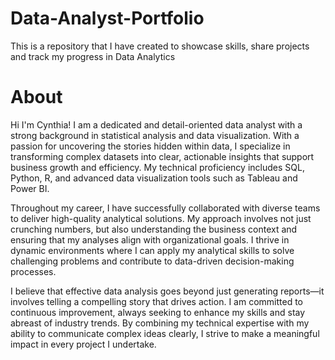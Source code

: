 # Data-Analyst-Portfolio
This is a repository that I have created to showcase skills, share projects and track my progress in Data Analytics
# About
Hi I'm Cynthia! I am a dedicated and detail-oriented data analyst with a strong background in statistical analysis and data visualization. With a passion for uncovering the stories hidden within data, I specialize in transforming complex datasets into clear, actionable insights that support business growth and efficiency. My technical proficiency includes SQL, Python, R, and advanced data visualization tools such as Tableau and Power BI.

Throughout my career, I have successfully collaborated with diverse teams to deliver high-quality analytical solutions. My approach involves not just crunching numbers, but also understanding the business context and ensuring that my analyses align with organizational goals. I thrive in dynamic environments where I can apply my analytical skills to solve challenging problems and contribute to data-driven decision-making processes.

I believe that effective data analysis goes beyond just generating reports—it involves telling a compelling story that drives action. I am committed to continuous improvement, always seeking to enhance my skills and stay abreast of industry trends. By combining my technical expertise with my ability to communicate complex ideas clearly, I strive to make a meaningful impact in every project I undertake.
